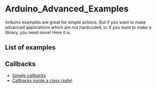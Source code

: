 # Arduino_Advanced_Examples
Arduino examples are great for simple actions. But if you want to make advanced applications which are not hardcoded, or if you want to make a library, you need more! Here it is.

List of examples
--------------

Callbacks
----------

* [Simple callbacks](examples/Callback_simplest)
* [Callbacks inside a class (safe)](examples/Callback_inside_a_class)

